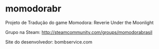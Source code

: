 # momodorabr
Projeto de Tradução do game Momodora: Reverie Under the Moonlight

Grupo na Steam: http://steamcommunity.com/groups/momodorabrasil

Site do desenvolvedor: bombservice.com

